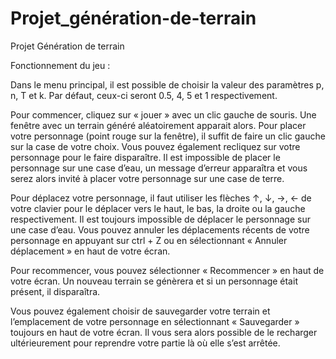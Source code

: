 # Projet_génération-de-terrain
Projet Génération de terrain

Fonctionnement du jeu :

Dans le menu principal, il est possible de choisir la valeur des paramètres p, n, T et k. Par défaut, ceux-ci seront 0.5, 4, 5 et 1 respectivement. 

Pour commencer, cliquez sur « jouer » avec un clic gauche de souris. Une fenêtre avec un terrain généré aléatoirement apparait alors. Pour placer votre personnage (point rouge sur la fenêtre), il suffit de faire un clic gauche sur la case de votre choix. Vous pouvez également recliquez sur votre personnage pour le faire disparaître.
Il est impossible de placer le personnage sur une case d’eau, un message d’erreur apparaîtra et vous serez alors invité à placer votre personnage sur une case de terre.

Pour déplacez votre personnage, il faut utiliser les flèches ↑, ↓, →, ← de votre clavier pour le déplacer vers le haut, le bas, la droite ou la gauche respectivement. Il est toujours impossible de déplacer le personnage sur une case d’eau. 
Vous pouvez annuler les déplacements récents de votre personnage en appuyant sur ctrl + Z ou en sélectionnant « Annuler déplacement » en haut de votre écran.

Pour recommencer, vous pouvez sélectionner « Recommencer » en haut de votre écran. Un nouveau terrain se génèrera et si un personnage était présent, il disparaîtra.

Vous pouvez également choisir de sauvegarder votre terrain et l’emplacement de votre personnage en sélectionnant « Sauvegarder » toujours en haut de votre écran. Il vous sera alors possible de le recharger ultérieurement pour reprendre votre partie là où elle s’est arrêtée. 

